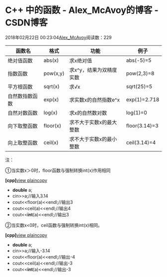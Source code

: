 # C++ 中的函数 - Alex_McAvoy的博客 - CSDN博客





2018年02月22日 00:23:04[Alex_McAvoy](https://me.csdn.net/u011815404)阅读数：229









|函数名|格式|功能|例子|
|----|----|----|----|
|绝对值函数|abs(x)|求x绝对值|abs(-5)=5|
|指数函数|pow(x,y)|求x^y，结果为双精度实数|pow(2,3)=8|
|平方根函数|sqrt(x)|求√x|sqrt(25)=5|
|自然数指数函数|exp(x)|求实数x的自然指数e^x|exp(1)=2.718|
|自然对数函数|log(x)|求x的自然数对数|log(1)=0|
|向下取整函数|floor(x)|求不大于实数x的最大整数|floor(3.14)=3|
|向上取整函数|ceil(x)|求不大于实数x的最小整数|ceil(3.14)=4|

注：

①当实数x＞0时，floor函数与强制转换int(x)作用相同

**[cpp]**[view plain](http://blog.csdn.net/u011815404/article/details/79344853#)[copy](http://blog.csdn.net/u011815404/article/details/79344853#)
- **double** a;  
- cin>>a;//输入3.14
- cout<<floor(a)<<endl;//输出3
- cout<<ceil(a)<<endl;//输出4
- cout<<**int**(a)<<endl;//输出3

②当实数x<0时，ceil函数与强制转换int(x)相同。

**[cpp]**[view plain](http://blog.csdn.net/u011815404/article/details/79344853#)[copy](http://blog.csdn.net/u011815404/article/details/79344853#)
- **double** a;  
- cin>>a;//输入-3.14
- cout<<floor(a)<<endl;//输出-4
- cout<<ceil(a)<<endl;//输出-3
- cout<<**int**(a)<<endl;//输出-3




